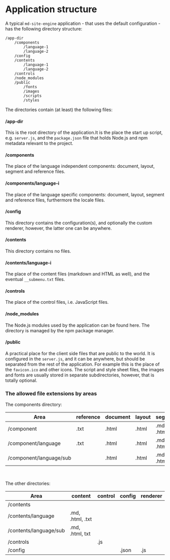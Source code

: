 <!-- ======================================================================
--- Search engine
title:          Application structure
keywords:       application, structure
description:    Default application structure in md-site-engine.
--- Menu system
order:          90
text:           Application structure
hidden:         false
umbel:          false
--- Page properties
id:             
document:       
layout:         layout-2-left
$-left:         #side-menu
searchable:     true
--- Side menu
side-menu-root:     /documentation
side-menu-header:   Documentation
side-menu-top:      Introduction
side-menu-depth:    2
======================================================================= -->

# Application structure

A typical `md-site-engine` application - that uses the default configuration -
has the following directory structure:

```text
/app-dir
    /components
        /language-1
        /language-2
    /config
    /contents
        /language-1
        /language-2
    /controls
    /node_modules
    /public
        /fonts
        /images
        /scripts
        /styles
```

The directories contain (at least) the following files:

#### /app-dir

This is the root directory of the application.It is the place the start up
script, e.g. `server.js`, and the `package.json` file that holds Node.js and
npm metadata relevant to the project.

#### /components

The place of the language independent components: document, layout, segment and
reference files.

#### /components/language-i

The place of the language specific components: document, layout, segment and
reference files, furthermore the locale files.

#### /config

This directory contains the configuration(s), and optionally the custom renderer,
however, the latter one can be anywhere.

#### /contents

This directory contains no files.

#### /contents/language-i

The place of the content files (markdown and HTML as well), and the eventual
`__submenu.txt` files.

#### /controls

The place of the control files, i.e. JavaScript files.

#### /node_modules

The Node.js modules used by the application can be found here. The directory is
managed by the npm package manager.

#### /public

A practical place for the client side files that are public to the world. It is
configured in the `server.js`, and it can be anywhere, but should be separated
from the rest of the application. For example this is the place of the
`favicon.ico` and other icons. The script and style sheet files, the images and
fonts are usually stored in separate subdirectories, however, that is totally
optional.

### The allowed file extensions by areas

The components directory:

Area | reference | document | layout | segment | locale
---- | --------- | -------- | ------ | ------- | ------
/component | .txt | .html | .html | .md, .html | 
/component/language | .txt | .html | .html | .md, .html | .json
/component/language/sub |  | .html | .html | .md, .html | .json
<div>&nbsp;</div>

The other directories:

Area | content | control | config | renderer
---- | ------- | ------- | ------ | --------
/contents |  |  |  | 
/contents/language | .md, .html, .txt |  |  | 
/contents/language/sub | .md, .html, txt |  |  | 
/controls |  | .js |  | 
/config |  |  | .json | .js

<p>&nbsp;</p>
